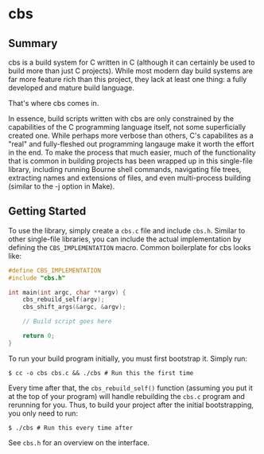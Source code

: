 # cbs

## Summary
cbs is a build system for C written in C (although it can certainly be used to build more than just C projects). While most modern day build systems are far more feature rich than this project, they lack at least one thing: a fully developed and mature build language.

That's where cbs comes in.

In essence, build scripts written with cbs are only constrained by the capabilities of the C programming language itself, not some superficially created one. While perhaps more verbose than others, C's capabilites as a "real" and fully-fleshed out programming langauge make it worth the effort in the end. To make the process that much easier, much of the functionality that is common in building projects has been wrapped up in this single-file library, including running Bourne shell commands, navigating file trees, extracting names and extensions of files, and even multi-process building (similar to the -j option in Make).

## Getting Started
To use the library, simply create a `cbs.c` file and include `cbs.h`. Similar to other single-file libraries, you can include the actual implementation by defining the `CBS_IMPLEMENTATION` macro. Common boilerplate for cbs looks like:
```c
#define CBS_IMPLEMENTATION
#include "cbs.h"

int main(int argc, char **argv) {
	cbs_rebuild_self(argv);
	cbs_shift_args(&argc, &argv);

	// Build script goes here

	return 0;
}
```

To run your build program initially, you must first bootstrap it. Simply run:
```console
$ cc -o cbs cbs.c && ./cbs # Run this the first time
```

Every time after that, the `cbs_rebuild_self()` function (assuming you put it at the top of your program) will handle rebuilding the `cbs.c` program and rerunning for you. Thus, to build your project after the initial bootstrapping, you only need to run:
```console
$ ./cbs # Run this every time after
```

See `cbs.h` for an overview on the interface.
